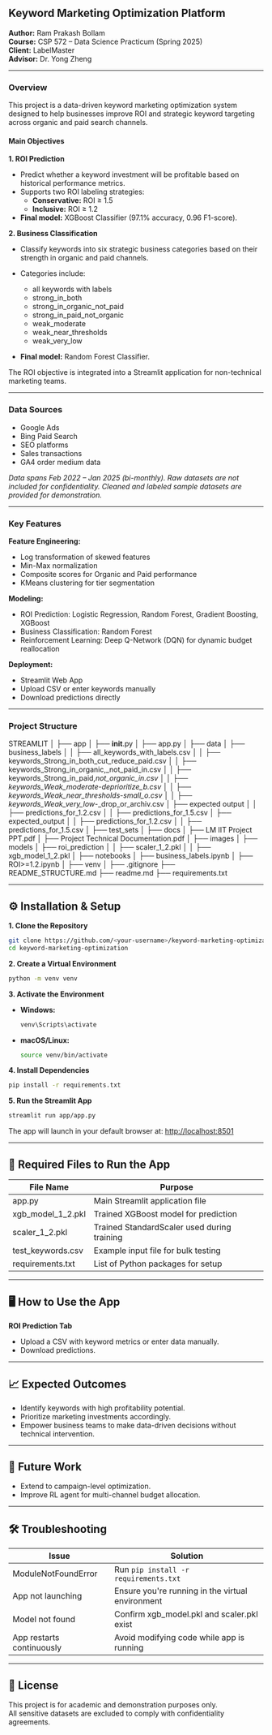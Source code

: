 
## Keyword Marketing Optimization Platform

**Author:** Ram Prakash Bollam  
**Course:** CSP 572 – Data Science Practicum (Spring 2025)  
**Client:** LabelMaster  
**Advisor:** Dr. Yong Zheng

---

### Overview
This project is a data-driven keyword marketing optimization system designed to help businesses improve ROI and strategic keyword targeting across organic and paid search channels.

#### Main Objectives

**1. ROI Prediction**
- Predict whether a keyword investment will be profitable based on historical performance metrics.
- Supports two ROI labeling strategies:
	- **Conservative:** ROI ≥ 1.5
	- **Inclusive:** ROI ≥ 1.2
- **Final model:** XGBoost Classifier (97.1% accuracy, 0.96 F1-score).

**2. Business Classification**
- Classify keywords into six strategic business categories based on their strength in organic and paid channels.
- Categories include:
    - all keywords with labels
	- strong_in_both
	- strong_in_organic_not_paid
	- strong_in_paid_not_organic
	- weak_moderate
    - weak_near_thresholds
    - weak_very_low

- **Final model:** Random Forest Classifier.

The ROI objective is integrated into a Streamlit application for non-technical marketing teams.

---

### Data Sources
- Google Ads
- Bing Paid Search
- SEO platforms
- Sales transactions
- GA4 order medium data

*Data spans Feb 2022 – Jan 2025 (bi-monthly). Raw datasets are not included for confidentiality. Cleaned and labeled sample datasets are provided for demonstration.*

---

### Key Features

**Feature Engineering:**
- Log transformation of skewed features
- Min-Max normalization
- Composite scores for Organic and Paid performance
- KMeans clustering for tier segmentation

**Modeling:**
- ROI Prediction: Logistic Regression, Random Forest, Gradient Boosting,     XGBoost
- Business Classification: Random Forest
- Reinforcement Learning: Deep Q-Network (DQN) for dynamic budget reallocation

**Deployment:**
- Streamlit Web App
- Upload CSV or enter keywords manually
- Download predictions directly

---

### Project Structure

STREAMLIT
│
├── app
│   ├── __init__.py
│   ├── app.py
│
├── data
│   ├── business_labels
│   │   ├── all_keywords_with_labels.csv
│   │   ├── keywords_Strong_in_both_cut_reduce_paid.csv
│   │   ├── keywords_Strong_in_organic,_not_paid_in.csv
│   │   ├── keywords_Strong_in_paid,_not_organic_in.csv
│   │   ├── keywords_Weak_moderate_-_deprioritize_b.csv
│   │   ├── keywords_Weak_near_thresholds_-_small_o.csv
│   │   ├── keywords_Weak_very_low_-_drop_or_archiv.csv
│   ├── expected output
│   │   ├── predictions_for_1.2.csv
│   │   ├── predictions_for_1.5.csv
│   ├── expected_output
│   │   ├── predictions_for_1.2.csv
│   │   ├── predictions_for_1.5.csv
│   ├── test_sets
│
├── docs
│   ├── LM IIT Project PPT.pdf
│   ├── Project Technical Documentation.pdf
│
├── images
│
├── models
│   ├── roi_prediction
│   │   ├── scaler_1_2.pkl
│   │   ├── xgb_model_1_2.pkl
│
├── notebooks
│   ├── business_labels.ipynb
│   ├── ROI>=1.2.ipynb
│
├── venv
│
├── .gitignore
├── README_STRUCTURE.md
├── readme.md
├── requirements.txt

---

## ⚙️ Installation & Setup

**1. Clone the Repository**
```bash
git clone https://github.com/<your-username>/keyword-marketing-optimization.git
cd keyword-marketing-optimization
```

**2. Create a Virtual Environment**
```bash
python -m venv venv
```

**3. Activate the Environment**
- **Windows:**
	```bash
	venv\Scripts\activate
	```
- **macOS/Linux:**
	```bash
	source venv/bin/activate
	```

**4. Install Dependencies**
```bash
pip install -r requirements.txt
```

**5. Run the Streamlit App**
```bash
streamlit run app/app.py
```

The app will launch in your default browser at: [http://localhost:8501](http://localhost:8501)

---

## 🧪 Required Files to Run the App

| File Name                    | Purpose                                     |
|------------------------------|---------------------------------------------|
| app.py                       | Main Streamlit application file             |
| xgb_model_1_2.pkl            | Trained XGBoost model for prediction        |
| scaler_1_2.pkl               | Trained StandardScaler used during training |
| test_keywords.csv            | Example input file for bulk testing         |
| requirements.txt             | List of Python packages for setup           |

---

## 🖥️ How to Use the App

**ROI Prediction Tab**
- Upload a CSV with keyword metrics or enter data manually.
- Download predictions.

---

## 📈 Expected Outcomes
- Identify keywords with high profitability potential.
- Prioritize marketing investments accordingly.
- Empower business teams to make data-driven decisions without technical intervention.

---

## 🔮 Future Work
- Extend to campaign-level optimization.
- Improve RL agent for multi-channel budget allocation.

---

## 🛠️ Troubleshooting

| Issue                    | Solution                                        |
|--------------------------|------------------------------------------------ |
| ModuleNotFoundError      | Run `pip install -r requirements.txt`           |
| App not launching        | Ensure you're running in the virtual environment|
| Model not found          | Confirm xgb_model.pkl and scaler.pkl exist      |
| App restarts continuously| Avoid modifying code while app is running       |

---

## 📜 License
This project is for academic and demonstration purposes only.  
All sensitive datasets are excluded to comply with confidentiality agreements.

